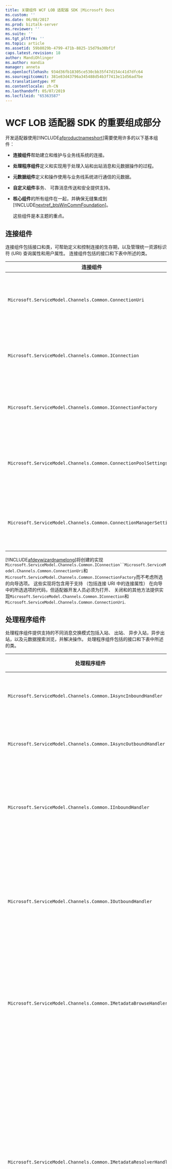 ```yaml
---
title: 关键组件 WCF LOB 适配器 SDK |Microsoft Docs
ms.custom: ''
ms.date: 06/08/2017
ms.prod: biztalk-server
ms.reviewer: ''
ms.suite: ''
ms.tgt_pltfrm: ''
ms.topic: article
ms.assetid: 59b8029b-4799-471b-8825-15d79a30bf1f
caps.latest.revision: 18
author: MandiOhlinger
ms.author: mandia
manager: anneta
ms.openlocfilehash: 934d36fb18305ce530cbb35f47d154c41d7dfc64
ms.sourcegitcommit: 381e83d43796a345488d54b3f7413e11d56ad7be
ms.translationtype: MT
ms.contentlocale: zh-CN
ms.lasthandoff: 05/07/2019
ms.locfileid: "65363587"
---
```

# <a name="key-components-of-the-wcf-lob-adapter-sdk"></a>WCF LOB 适配器 SDK 的重要组成部分
开发适配器使用[!INCLUDE[afproductnameshort](../../includes/afproductnameshort-md.md)]需要使用许多的以下基本组件：  

- **连接组件**帮助建立和维护与业务线系统的连接。  

- **处理程序组件**定义和实现用于处理入站和出站消息和元数据操作的过程。  

- **元数据组件**定义和操作使用与业务线系统进行通信的元数据。  

- **自定义组件**事务、 可靠消息传送和安全提供支持。  

- **核心组件**的所有组件在一起，并确保无缝集成到[!INCLUDE[nextref_btsWinCommFoundation](../../includes/nextref-btswincommfoundation-md.md)]。  

  这些组件是本主题的重点。  

## <a name="connection-components"></a>连接组件  
 连接组件包括接口和类，可帮助定义和控制连接的生存期，以及管理统一资源标识符 (URI) 查询属性和用户属性。 连接组件包括的接口和下表中所述的类。  

|连接组件|必需？|Description|  
|---|---|---|  
|`Microsoft.ServiceModel.Channels.Common.ConnectionUri`|Required|用于提供生成将会占用您的适配器的用户体验的自定义的 URI 的基类。|  
|`Microsoft.ServiceModel.Channels.Common.IConnection`|Required|定义连接行为的接口。 开发人员必须实现此接口可定义与目标系统的连接。|  
|`Microsoft.ServiceModel.Channels.Common.IConnectionFactory`|Required|连接工厂的基类。 定义目标系统的连接工厂时，开发人员将子类。|  
|`Microsoft.ServiceModel.Channels.Common.ConnectionPoolSettings`|可选|包含用于控制连接池行为的设置。 开发人员可能想要调整这些值根据目标系统的行为。|  
|`Microsoft.ServiceModel.Channels.Common.ConnectionManagerSettings`|可选|包含静态控制连接池行为的设置。 开发人员可能想要优化其目标系统的这些值。|  

 [!INCLUDE[afdevwizardnamelong](../../includes/afdevwizardnamelong-md.md)]将创建的实现`Microsoft.ServiceModel.Channels.Common.IConnection``Microsoft.ServiceModel.Channels.Common.ConnectionUri`和`Microsoft.ServiceModel.Channels.Common.IConnectionFactory`而不考虑所选的向导选项。 这些实现将包含用于支持 （包括连接 URI 中的连接属性） 在向导中的所选选项的代码，但适配器开发人员必须为打开、 关闭和的其他方法提供实现`Microsoft.ServiceModel.Channels.Common.IConnection`和`Microsoft.ServiceModel.Channels.Common.ConnectionUri`.  

## <a name="handler-components"></a>处理程序组件  
 处理程序组件提供支持的不同消息交换模式包括入站、 出站、 异步入站，异步出站，以及元数据搜索浏览，并解决操作。 处理程序组件包括的接口和下表中所述的类。  

|处理程序组件|必需？|Description|  
|---|---|---|  
|`Microsoft.ServiceModel.Channels.Common.IAsyncInboundHandler`|可选|用于以异步方式从目标系统接收消息。 异步支持是可选的。|  
|`Microsoft.ServiceModel.Channels.Common.IAsyncOutboundHandler`|可选|用于以异步方式从目标系统发送消息。 异步支持是可选的。|  
|`Microsoft.ServiceModel.Channels.Common.IInboundHandler`|可选|用于接收来自目标系统的消息。 如果适配器需要侦听来自目标系统的消息，开发人员应实现此处理程序。|  
|`Microsoft.ServiceModel.Channels.Common.IOutboundHandler`|可选|为将消息发送到目标系统提供支持。 尽管都是可选的它可实现请求-响应消息模式。 此模式，包括 HTTP、 RPC 和许多其他基于最基本的通信技术。|  
|`Microsoft.ServiceModel.Channels.Common.IMetadataBrowseHandler`|可选|适配器支持元数据浏览时，将执行此处理程序。 尽管是可选的开发人员通常会实现此处理程序提供可在目标系统中的操作列表。|  
|`Microsoft.ServiceModel.Channels.Common.IMetadataResolverHandler`|可选|当适配器检索并返回表示特定于系统的逻辑和数据类型在目标系统中的元数据时，必须实现此处理程序。 可以从实际目标系统检索元数据，或可以创建用于表示在目标系统的功能。 例如，FTP 适配器无法创建 GET 和 PUT 操作。<br /><br /> 尽管不要求这样做，开发人员通常会实现此处理程序，以提供有关特定操作的信息。|  
|`Microsoft.ServiceModel.Channels.Common.IMetadataSearchHandler`|可选|适配器支持元数据搜索时，将执行此处理程序。|  

 [!INCLUDE[afdevwizardnameshort](../../includes/afdevwizardnameshort-md.md)]将创建的实现`Microsoft.ServiceModel.Channels.Common.IAsyncOutboundHandler`， `Microsoft.ServiceModel.Channels.Common.IOutboundHandler`，`Microsoft.ServiceModel.Channels.Common.IInboundHandler`和元数据处理程序基于由开发人员所做的选择。 提供了支持的代码;但是，适配器开发人员将需要提供代码以启动和停止的入站的侦听器和 TODO 注释标记的其他代码。  

## <a name="metadata-components"></a>元数据组件  
元数据组件提供支持，用于处理元数据请求和用于描述各种类型和目标应用程序中的操作。 处理程序组件控制元数据请求未处理的方式。 元数据组件描述的数据类型和公开目标系统的操作。  

 元数据组件设计用于保存两种类型的元数据信息： 键入元数据和操作元数据。  

- *类型元数据*描述可在目标系统中的数据类型并包含类型，其数组属性的名称，如果它是一个数组，并且无论是简单的 XSD 架构类型或复杂类型。  

- *操作的元数据*描述了在目标系统中可用的操作。 属性包括返回类型、 参数和操作名称的列表。  

  在适配器中的元数据支持是可选的但建议这样做。 使用的好处之一[!INCLUDE[afproductnameshort](../../includes/afproductnameshort-md.md)]构建与实现功能与适配器[!INCLUDE[nextref_btsWinCommFoundation](../../includes/nextref-btswincommfoundation-md.md)]服务是公开和绑定到一组动态操作的能力。  

> [!NOTE]
>  如果需要将公开一组有限的静态方法，则应考虑使用[!INCLUDE[nextref_btsWinCommFoundation](../../includes/nextref-btswincommfoundation-md.md)]。  

  可用于处理组件中，描述，并使用元数据是下表中所述。  

|元数据组件|Description|  
|---|---|  
|`Microsoft.ServiceModel.Channels.Common.ComplexQualifiedType`|表示复杂的限定的类型的适配器的类。 例如，如果目标系统是关系数据库、 表、 行，或用户定义的过程返回的类型所有可能是限定的自定义类型。|  
|`Microsoft.ServiceModel.Channels.Common.OperationMetadata`|用于表示在目标系统的操作元数据的基类。 例如，你可以子类 OperationMetadata 以包含有关适配器针对关系数据库中的存储过程的信息。|  
|`Microsoft.ServiceModel.Channels.Common.OperationMetadataTraceRecord`|提供了一种方法来捕获到跟踪文件的操作元数据。 跟踪收集的信息，如唯一 ID，最后一次访问，时间戳，显示名称、 原始名称、 参数和其他详细信息。|  
|`Microsoft.ServiceModel.Channels.Common.ParameterizedOperationMetadata`|提供了一种方法定义的操作，例如参数和返回类型的属性。|  
|`Microsoft.ServiceModel.Channels.Common.OperationParameter`|描述用于调用目标系统上的操作的参数。 属性包括名称、 原始名称、 参数方向和一个标志，指示参数是否为空。|  
|`Microsoft.ServiceModel.Channels.Common.OperationParameterDirection`|描述操作的参数方向的枚举的类型。 参数可以是入站仅 （中），出站唯一 (Out) 或双向 (InOut)。|  
|`Microsoft.ServiceModel.Channels.Common.OperationResult`|表示一个操作结果。 对于返回 void 或为 null 的运算和字符串、 整数或其他值具体取决于该操作可以为 OperationResult.Empty。|  
|`Microsoft.ServiceModel.Channels.Common.QualifiedType`|设计为类的基类限定类型属性，用于描述属性的目标系统的类型元数据。|  
|`Microsoft.ServiceModel.Channels.Common.QualifiedTypeContainer`|为一组相关的限定类型提供容器。|  
|`Microsoft.ServiceModel.Channels.Common.SimpleQualifiedType`|描述目标系统的类型元数据的属性时该类型直接映射到 W3C XSD 架构类型。 有关允许类型的列表，请参阅[XmlTypeCode 枚举](https://msdn.microsoft.com/library/system.xml.schema.xmltypecode(v=vs.110).aspx)。|  
|`Microsoft.ServiceModel.Channels.Common.TypeMember`|提供用于在结构化的类型元数据中定义的简单或复杂的数据成员的方法。|  
|`Microsoft.ServiceModel.Channels.Common.TypeMetadata`|用于表示在目标系统的类型元数据的基类。|  
|`Microsoft.ServiceModel.Channels.Common.StructuredTypeMetadata`|提供了定义包含复杂和/或简单类型成员的数据结构的方式。|  
|`Microsoft.ServiceModel.Channels.Common.TypeMetadataCollection`|为一组相关的类型元数据提供容器。|  
|`Microsoft.ServiceModel.Channels.Common.TypeMetadataTraceRecord`|提供了一种方法来捕获到跟踪文件的类型元数据。 在跟踪中收集信息，如唯一 ID，上次访问时间，时间戳和其他详细信息。|  

## <a name="custom-components"></a>自定义组件  
 自定义组件提供支持事务、 安全性、 可靠消息传递和其他功能的高度依赖目标系统。 作为适配器开发人员使用[!INCLUDE[afproductnameshort](../../includes/afproductnameshort-md.md)]，将需要了解目标系统的功能，并确定你想要支持它们的范围。  

## <a name="core-components"></a>核心组件  
 核心组件提供了一组基类，这些类和接口使适配器插入[!INCLUDE[nextref_btsWinCommFoundation](../../includes/nextref-btswincommfoundation-md.md)]。 下表所述的核心组件。  


|                     核心组件                      | 必需？ |                                                                                                                                                                                          Description                                                                                                                                                                                          |
|---------------------------------------------------------|-----------|-----------------------------------------------------------------------------------------------------------------------------------------------------------------------------------------------------------------------------------------------------------------------------------------------------------------------------------------------------------------------------------------------|
|    `Microsoft.ServiceModel.Channels.Common.Adapter`     | Required  |                                                      编写使用的适配器的基类[!INCLUDE[afproductnameshort](../../includes/afproductnameshort-md.md)]。 它负责与交互[!INCLUDE[nextref_btsWinCommFoundation](../../includes/nextref-btswincommfoundation-md.md)]通道体系结构                                                      |
| `Microsoft.ServiceModel.Channels.Common.AdapterBinding` | Required  | 包含控制包括连接池的适配器的各种设置的设置的类 (`Microsoft.ServiceModel.Channels.Common.ConnectionPoolSettings`)，缓存 (`Microsoft.ServiceModel.Channels.Common.CacheSettings`)，元数据 (`Microsoft.ServiceModel.Channels.Common.MetadataSettings`)，和消息传送 (`Microsoft.ServiceModel.Channels.Common.MessagingSettings`)。 |

 通过 WCF 绑定公开自定义适配器。 有关详细信息，请参阅 WCF 文档，网址[ http://go.microsoft.com/fwlink/?LinkId=100308 ](http://go.microsoft.com/fwlink/?LinkId=100308)。  

 [!INCLUDE[afdevwizardnameshort](../../includes/afdevwizardnameshort-md.md)]创建的实现`Microsoft.ServiceModel.Channels.Common.Adapter`， `Microsoft.ServiceModel.Channels.Common.AdapterBinding`， `System.ServiceModel.Configuration.StandardBindingElement`，和`System.ServiceModel.Configuration.StandardBindingCollectionElement`公开为 WCF 配置系统的适配器绑定。 [!INCLUDE[afdevwizardnameshort](../../includes/afdevwizardnameshort-md.md)]还将生成的实现`System.ServiceModel.Configuration.BindingElementExtensionElement`若要启用`Microsoft.ServiceModel.Channels.Common.Adapter`要在从计算机或应用程序配置文件的 WCF 自定义绑定中使用。  

 有关 StandardBindingElement、 StandardBindingCollectionElement 和 BindingElementExtensionElement 的详细信息，请参阅 WCF 文档。  

 有关配置适配器编写的详细信息[!INCLUDE[afproductnameshort](../../includes/afproductnameshort-md.md)]，请参阅[部署适配器使用 WCF LOB 适配器 SDK](../../adapters-and-accelerators/wcf-lob-adapter-sdk/deploy-an-adapter-using-the-wcf-lob-adapter-sdk.md)。  

## <a name="see-also"></a>请参阅  
 [了解 LOB 系统与 WCF LOB 适配器 SDK](../../adapters-and-accelerators/wcf-lob-adapter-sdk/understand-the-lob-system-with-the-wcf-lob-adapter-sdk.md)